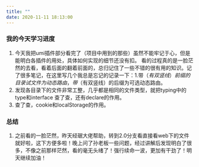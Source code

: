```yaml
---
title: ""
date: 2020-11-11 18:13:00
---
```

### 我的今天学习进度
1. 今天我把umi插件部分看完了（项目中用到的那些）虽然不能牢记于心，但是能明白各插件的用处，具体如何实现的细节还没有扣。
   看的过程真的是一脸茫然的去看，看着后面的翻着前面的，总归记住了一些不错的很有用的知识。记了很多笔记，在这里写几个我总是忘记的记录一下：1.带$（有双竖线）前缀的目录试文件为动态路由，带$（有双竖线）的后缀为可选动态路由。
2. 发现各目录下的文件非常工整，几乎都是相同的文件类型，就把typing中的type和interface 查了查，还有declare的作用。
3. 查了查，cookie和localStorage的作用。

### 总结
1. 之前看的一脸茫然，昨天经琚大佬帮助，转到2.0分支看直接看web下的文件就好啦，这下方便多啦！晚上问了孙老板一些问题，经过讲解后发现明白了很多，不像之前那样茫然，看的毫无头绪了！强行续命一波，更加有干劲了！明天继续加油！


